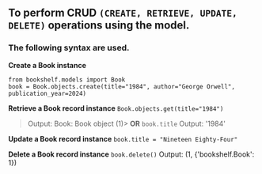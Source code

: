 ## To perform CRUD ```(CREATE, RETRIEVE, UPDATE, DELETE)``` operations using the model.
### The following syntax are used.  

**Create a Book instance**
```
from bookshelf.models import Book
book = Book.objects.create(title="1984", author="George Orwell", publication_year=2024)
```

**Retrieve a Book record instance**
```Book.objects.get(title="1984")```
> Output: Book: Book object (1)>
**OR**
```book.title```
> Output: '1984'

**Update a Book record instance**
```book.title = "Nineteen Eighty-Four"```

**Delete a Book record instance**
```book.delete()```
Output: (1, {'bookshelf.Book': 1})